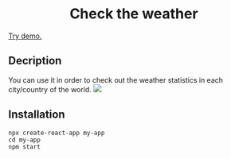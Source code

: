 <h1 align="center">Check the weather</h1>
<p><a href="https://github.com/GreenDevald1523/my-app/">Try demo.</a></p>

<h2>Decription</h2>
You can use it in order to check out the weather statistics in each city/country of the world.
<img src="https://vk.com/doc192935276_632581953?hash=6efa13ff0cd86cba35&dl=12ed647c85a5541e55&wnd=1&module=im">

<h2>Installation</h2>

```shell
npx create-react-app my-app
cd my-app
npm start
```
